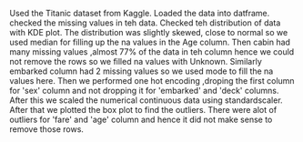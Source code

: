 Used the Titanic dataset from Kaggle.
Loaded the data into datframe.
checked the missing values in teh data.
Checked teh distribution of data with KDE plot.
The distribution was slightly skewed, close to normal so we used median for filling up the na values in the Age column.
Then cabin had many missing values ,almost 77% of the data in teh column hence we could not remove the rows so we filled na values with Unknown.
Similarly embarked column had 2 missing values so we used mode to fill the na values here.
Then we performed one hot encoding ,droping the first column for 'sex' column and not dropping it for 'embarked' and 'deck' columns.
After this we scaled the numerical continuous data using standardscaler.
After that we plotted the box plot to find the outliers. There were alot of outliers for 'fare' and 'age' column and hence it did not make sense to remove those rows. 
